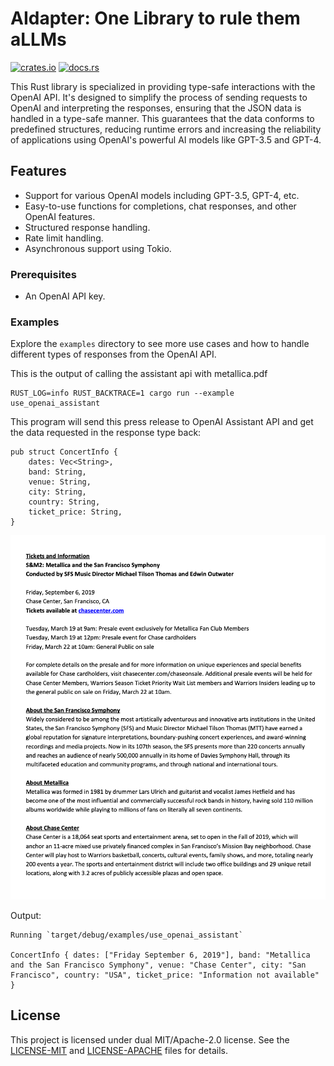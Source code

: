 # AIdapter: One Library to rule them aLLMs
[![crates.io](https://img.shields.io/crates/v/openai-safe.svg)](https://crates.io/crates/openai-safe)
[![docs.rs](https://docs.rs/openai-safe/badge.svg)](https://docs.rs/openai-safe)

This Rust library is specialized in providing type-safe interactions with the OpenAI API. It's designed to simplify the process of sending requests to OpenAI and interpreting the responses, ensuring that the JSON data is handled in a type-safe manner. This guarantees that the data conforms to predefined structures, reducing runtime errors and increasing the reliability of applications using OpenAI's powerful AI models like GPT-3.5 and GPT-4.

## Features

- Support for various OpenAI models including GPT-3.5, GPT-4, etc.
- Easy-to-use functions for completions, chat responses, and other OpenAI features.
- Structured response handling.
- Rate limit handling.
- Asynchronous support using Tokio.

### Prerequisites
- An OpenAI API key.

### Examples
Explore the `examples` directory to see more use cases and how to handle different types of responses from the
OpenAI API.

This is the output of calling the assistant api with metallica.pdf

```
RUST_LOG=info RUST_BACKTRACE=1 cargo run --example use_openai_assistant
```

This program will send this press release to OpenAI Assistant API and get the data requested in the response type back:

```
pub struct ConcertInfo {
    dates: Vec<String>,
    band: String,
    venue: String,
    city: String,
    country: String,
    ticket_price: String,
}
```

<img width="600" src="/examples/metallica.png">

Output:
```
Running `target/debug/examples/use_openai_assistant`

ConcertInfo { dates: ["Friday September 6, 2019"], band: "Metallica and the San Francisco Symphony", venue: "Chase Center", city: "San Francisco", country: "USA", ticket_price: "Information not available" }
```

## License
This project is licensed under dual MIT/Apache-2.0 license. See the [LICENSE-MIT](LICENSE-MIT) and [LICENSE-APACHE](LICENSE-APACHE) files for details.
